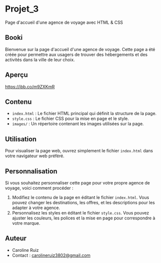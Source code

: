 # Projet_3
Page d'accueil d'une agence de voyage avec HTML &amp; CSS

## Booki

Bienvenue sur la page d'accueil d'une agence de voyage. Cette page a été créée pour permettre aux usagers de trouver des hébergements et des activités dans la ville de leur choix.

## Aperçu

https://ibb.co/m9ZXKmR

## Contenu

- `index.html` : Le fichier HTML principal qui définit la structure de la page.
- `style.css` : Le fichier CSS pour la mise en page et le style.
- `images/` : Un répertoire contenant les images utilisées sur la page.

## Utilisation

Pour visualiser la page web, ouvrez simplement le fichier `index.html` dans votre navigateur web préféré.

## Personnalisation

Si vous souhaitez personnaliser cette page pour votre propre agence de voyage, voici comment procéder :

1. Modifiez le contenu de la page en éditant le fichier `index.html`. Vous pouvez changer les destinations, les offres, et les descriptions pour les adapter à votre agence.
2. Personnalisez les styles en éditant le fichier `style.css`. Vous pouvez ajuster les couleurs, les polices et la mise en page pour correspondre à votre marque.

## Auteur

- Caroline Ruiz
- Contact : carolineruiz3802@gmail.com
